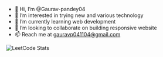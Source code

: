 - 👋 Hi, I’m @Gaurav-pandey04
- 👀 I’m interested in trying new and various technology
- 🌱 I’m currently learning web development
- 💞️ I’m looking to collaborate on building responsive website
- 📫 Reach me at gauravp041104@gmail.com


![LeetCode Stats](https://leetcard.jacoblin.cool/Gaurav-pandey-04)

<!---
Gaurav-pandey04/Gaurav-pandey04 is a ✨ special ✨ repository because its `README.md` (this file) appears on your GitHub profile.
You can click the Preview link to take a look at your changes.
--->
